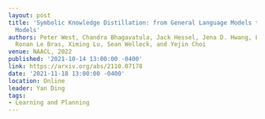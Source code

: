 ```yaml
---
layout: post
title: 'Symbolic Knowledge Distillation: from General Language Models to Commonsense
  Models'
authors: Peter West, Chandra Bhagavatula, Jack Hessel, Jena D. Hwang, Liwei Jiang,
  Ronan Le Bras, Ximing Lu, Sean Welleck, and Yejin Choi
venue: NAACL, 2022
published: '2021-10-14 13:00:00 -0400'
link: https://arxiv.org/abs/2110.07178
date: '2021-11-18 13:00:00 -0400'
location: Online
leader: Yan Ding
tags:
- Learning and Planning
---
```

